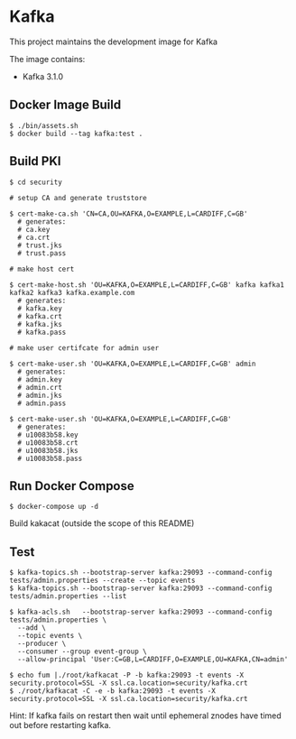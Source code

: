 # Kafka

This project maintains the development image for Kafka

The image contains:
* Kafka     3.1.0

## Docker Image Build
```
$ ./bin/assets.sh
$ docker build --tag kafka:test .
```

## Build PKI
```
$ cd security

# setup CA and generate truststore

$ cert-make-ca.sh 'CN=CA,OU=KAFKA,O=EXAMPLE,L=CARDIFF,C=GB'
  # generates:
  # ca.key
  # ca.crt
  # trust.jks
  # trust.pass

# make host cert

$ cert-make-host.sh 'OU=KAFKA,O=EXAMPLE,L=CARDIFF,C=GB' kafka kafka1 kafka2 kafka3 kafka.example.com
  # generates:
  # kafka.key
  # kafka.crt
  # kafka.jks
  # kafka.pass

# make user certifcate for admin user

$ cert-make-user.sh 'OU=KAFKA,O=EXAMPLE,L=CARDIFF,C=GB' admin
  # generates:
  # admin.key
  # admin.crt
  # admin.jks
  # admin.pass

$ cert-make-user.sh 'OU=KAFKA,O=EXAMPLE,L=CARDIFF,C=GB'
  # generates:
  # u10083b58.key
  # u10083b58.crt
  # u10083b58.jks
  # u10083b58.pass
```

## Run Docker Compose
```
$ docker-compose up -d
```
Build kakacat (outside the scope of this README)

## Test
```
$ kafka-topics.sh --bootstrap-server kafka:29093 --command-config tests/admin.properties --create --topic events
$ kafka-topics.sh --bootstrap-server kafka:29093 --command-config tests/admin.properties --list

$ kafka-acls.sh   --bootstrap-server kafka:29093 --command-config tests/admin.properties \
  --add \
  --topic events \
  --producer \
  --consumer --group event-group \
  --allow-principal 'User:C=GB,L=CARDIFF,O=EXAMPLE,OU=KAFKA,CN=admin'

$ echo fum |./root/kafkacat -P -b kafka:29093 -t events -X security.protocol=SSL -X ssl.ca.location=security/kafka.crt
$ ./root/kafkacat -C -e -b kafka:29093 -t events -X security.protocol=SSL -X ssl.ca.location=security/kafka.crt
```

Hint:  If kafka fails on restart then wait until ephemeral znodes have timed out before restarting kafka.

